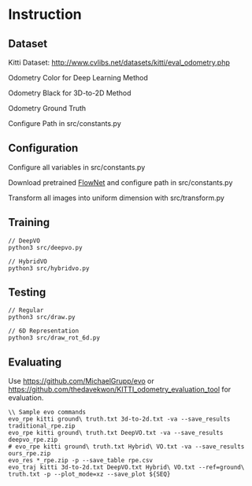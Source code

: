 # Instruction
## Dataset
Kitti Dataset: http://www.cvlibs.net/datasets/kitti/eval_odometry.php

Odometry Color for Deep Learning Method

Odometry Black for 3D-to-2D Method

Odometry Ground Truth

Configure Path in src/constants.py

## Configuration
Configure all variables in src/constants.py

Download pretrained [FlowNet](https://drive.google.com/drive/folders/16eo3p9dO_vmssxRoZCmWkTpNjKRzJzn5) and configure path in src/constants.py

Transform all images into uniform dimension with src/transform.py

## Training
```
// DeepVO
python3 src/deepvo.py

// HybridVO
python3 src/hybridvo.py
```

## Testing
```
// Regular
python3 src/draw.py

// 6D Representation
python3 src/draw_rot_6d.py
```

## Evaluating
Use https://github.com/MichaelGrupp/evo or https://github.com/thedavekwon/KITTI_odometry_evaluation_tool for evaluation.

```
\\ Sample evo commands
evo_rpe kitti ground\ truth.txt 3d-to-2d.txt -va --save_results traditional_rpe.zip
evo_rpe kitti ground\ truth.txt DeepVO.txt -va --save_results deepvo_rpe.zip
# evo_rpe kitti ground\ truth.txt Hybrid\ VO.txt -va --save_results ours_rpe.zip
evo_res *_rpe.zip -p --save_table rpe.csv
evo_traj kitti 3d-to-2d.txt DeepVO.txt Hybrid\ VO.txt --ref=ground\ truth.txt -p --plot_mode=xz --save_plot ${SEQ}
```
